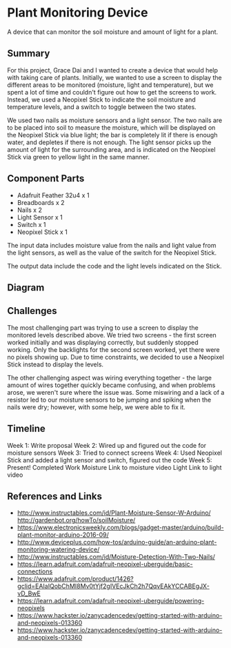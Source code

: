 # Plant Monitoring Device

A device that can monitor the soil moisture and amount of light for a plant.

## Summary
For this project, Grace Dai and I wanted to create a device that would help with taking care of plants. Initially, we wanted to use a screen to display the different areas to be monitored (moisture, light and temperature), but we spent a lot of time and couldn't figure out how to get the screens to work. Instead, we used a Neopixel Stick to indicate the soil moisture and temperature levels, and a switch to toggle between the two states.

We used two nails as moisture sensors and a light sensor. The two nails are to be placed into soil to measure the moisture, which will be displayed on the Neopixel Stick via blue light; the bar is completely lit if there is enough water, and depletes if there is not enough. The light sensor picks up the amount of light for the surrounding area, and is indicated on the Neopixel Stick via green to yellow light in the same manner.

## Component Parts
* Adafruit Feather 32u4 x 1
* Breadboards x 2
* Nails x 2
* Light Sensor x 1
* Switch x 1 
* Neopixel Stick x 1

The input data includes moisture value from the nails and light value from the light sensors, as well as the value of the switch for the Neopixel Stick.

The output data include the code and the light levels indicated on the Stick.

## Diagram

## Challenges
The most challenging part was trying to use a screen to display the monitored levels described above. We tried two screens - the first screen worked initially and was displaying correctly, but suddenly stopped working. Only the backlights for the second screen worked, yet there were no pixels showing up. Due to time constraints, we decided to use a Neopixel Stick instead to display the levels.

The other challenging aspect was wiring everything together - the large amount of wires together quickly became confusing, and when problems arose, we weren't sure where the issue was. Some miswiring and a lack of a resistor led to our moisture sensors to be jumping and spiking when the nails were dry; however, with some help, we were able to fix it.

## Timeline
Week 1: Write proposal
Week 2: Wired up and figured out the code for moisture sensors
Week 3: Tried to connect screens
Week 4: Used Neopixel Stick and added a light sensor and switch, figured out the code
Week 5: Present!
Completed Work
Moisture Link to moisture video Light Link to light video

## References and Links

* http://www.instructables.com/id/Plant-Moisture-Sensor-W-Arduino/ http://gardenbot.org/howTo/soilMoisture/
* https://www.electronicsweekly.com/blogs/gadget-master/arduino/build-plant-monitor-arduino-2016-09/ 
* http://www.deviceplus.com/how-tos/arduino-guide/an-arduino-plant-monitoring-watering-device/ 
* http://www.instructables.com/id/Moisture-Detection-With-Two-Nails/ 
* https://learn.adafruit.com/adafruit-neopixel-uberguide/basic-connections 
* https://www.adafruit.com/product/1426?gclid=EAIaIQobChMI8Mv0tYjf2gIVEcJkCh2h7QqvEAkYCCABEgJX-vD_BwE 
* https://learn.adafruit.com/adafruit-neopixel-uberguide/powering-neopixels 
* https://www.hackster.io/zanycadencedev/getting-started-with-arduino-and-neopixels-013360 
* https://www.hackster.io/zanycadencedev/getting-started-with-arduino-and-neopixels-013360
